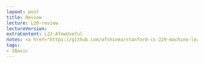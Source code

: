 ```yaml
---
layout: post
title: Review
lecture: L20-review
lectureVersion: 
extraContent: L22-AfewUseful  
notes: <a href="https://github.com/afshinea/stanford-cs-229-machine-learning/tree/master/en">[Cheatsheets]</a> 
tags:
- 1Basic
---
```


